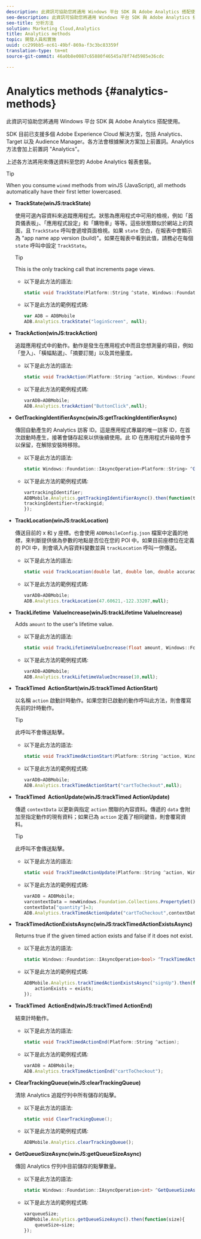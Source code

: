 ```yaml
---
description: 此資訊可協助您將通用 Windows 平台 SDK 與 Adobe Analytics 搭配使用。
seo-description: 此資訊可協助您將通用 Windows 平台 SDK 與 Adobe Analytics 搭配使用。
seo-title: 分析方法
solution: Marketing Cloud,Analytics
title: Analytics methods
topic: 開發人員和實施
uuid: cc299bb5-ec61-49bf-869a-f3c3bc83359f
translation-type: tm+mt
source-git-commit: 46a0b8e0087c65880f46545a78f74d5985e36cdc

---
```



# Analytics methods {#analytics-methods}

此資訊可協助您將通用 Windows 平台 SDK 與 Adobe Analytics 搭配使用。

SDK 目前已支援多個 Adobe Experience Cloud 解決方案，包括 Analytics、Target 以及 Audience Manager。各方法會根據解決方案加上前置詞。Analytics 方法會加上前置詞 "Analytics"。

上述各方法將用來傳送資料至您的 Adobe Analytics 報表套裝。

>[!TIP]
>
>When you consume `winmd` methods from winJS (JavaScript), all methods automatically have their first letter lowercased.

* **TrackState(winJS:trackState)**

   使用可選內容資料來追蹤應用程式。狀態為應用程式中可用的檢視，例如「首頁儀表板」、「應用程式設定」和「購物車」等等。這些狀態類似於網站上的頁面，且 `TrackState` 呼叫會遞增頁面檢視。如果 `state` 空白，在報表中會顯示為 "app name app version (build)"。如果在報表中看到此值，請務必在每個 `state` 呼叫中設定 `TrackState`。

   >[!TIP]
   >
   >This is the only tracking call that increments page views.

   * 以下是此方法的語法:

      ```csharp
      static void TrackState(Platform::String ^state, Windows::Foundation::Collections::IMap<Platform::String^, Platform::Object> ^contextData); 
      ```

   * 以下是此方法的範例程式碼:

      ```js
      var ADB = ADBMobile
      ADB.Analytics.trackState("loginScreen", null);
      ```

* **TrackAction(winJS:trackAction)**

   追蹤應用程式中的動作。動作是發生在應用程式中而且您想測量的項目，例如「登入」、「橫幅點選」、「摘要訂閱」以及其他量度。

   * 以下是此方法的語法:

      ```csharp
      static void TrackAction(Platform::String ^action, Windows::Foundation::Collections::IMap<Platform::String^, Platform::Object> ^contextData); 
      ```

   * 以下是此方法的範例程式碼:

      ```js
      varADB=ADBMobile; 
      ADB.Analytics.trackAction("ButtonClick",null); 
      ```

* **GetTrackingIdentifierAsync(winJS:getTrackingIdentifierAsync)**

   傳回自動產生的 Analytics 訪客 ID。這是應用程式專屬的唯一訪客 ID，在首次啟動時產生，接著會儲存起來以供後續使用。此 ID 在應用程式升級時會予以保留，在解除安裝時移除。

   * 以下是此方法的語法:

      ```csharp
      static Windows::Foundation::IAsyncOperation<Platform::String> ^GetTrackingIdentifierAsync(); 
      ```

   * 以下是此方法的範例程式碼:

      ```js
      vartrackingIdentifier; 
      ADBMobile.Analytics.getTrackingIdentifierAsync().then(function(trackingid){
      trackingIdentifier=trackingid;
      });
      ```

* **TrackLocation(winJS:trackLocation)**

   傳送目前的 x 和 y 座標。也會使用 `ADBMobileConfig.json` 檔案中定義的地標，來判斷提供做為參數的地點是否位在您的 POI 中。如果目前座標位在定義的 POI 中，則會填入內容資料變數並與 `trackLocation` 呼叫一併傳送。

   * 以下是此方法的語法:

      ```csharp
      static void TrackLocation(double lat, double lon, double accuracy, Windows::Foundation::Collections::IMap<Platform::String^, Platform::Object> ^contextData);
      ```

   * 以下是此方法的範例程式碼:

      ```js
      varADB=ADBMobile; 
      ADB.Analytics.trackLocation(47.60621,-122.33207,null);
      ```

* **TrackLifetime &#x200B; ValueIncrease(winJS:trackLifetime &#x200B; ValueIncrease)**

   Adds `amount` to the user's lifetime value.

   * 以下是此方法的語法:

      ```csharp
      static void TrackLifetimeValueIncrease(float amount, Windows::Foundation::Collections::IMap<Platform::String^, Platform::Object> ^contextData); 
      ```

   * 以下是此方法的範例程式碼:

      ```js
      varADB=ADBMobile;
      ADB.Analytics.trackLifetimeValueIncrease(10,null);
      ```

* **TrackTimed &#x200B; ActionStart(winJS:trackTimed &#x200B; ActionStart)**

   以名稱 `action` 啟動計時動作。如果您對已啟動的動作呼叫此方法，則會覆寫先前的計時動作。

   >[!TIP]
   >
   >此呼叫不會傳送點擊。

   * 以下是此方法的語法:

      ```csharp
      static void TrackTimedActionStart(Platform::String ^action, Windows::Foundation::Collections::IMap<Platform::String^, Platform::Object^> ^contextData); 
      ```

   * 以下是此方法的範例程式碼:

      ```js
      varADB=ADBMobile;
      ADB.Analytics.trackTimedActionStart("cartToCheckout",null); 
      ```

* **TrackTimed &#x200B; ActionUpdate(winJS:trackTimed &#x200B; ActionUpdate)**

   傳遞 `contextData` 以更新與指定 `action` 關聯的內容資料。傳遞的 `data` 會附加至指定動作的現有資料；如果已為 `action` 定義了相同鍵值，則會覆寫資料。

   >[!TIP]
   >
   >此呼叫不會傳送點擊。

   * 以下是此方法的語法:

      ```csharp
      static void TrackTimedActionUpdate(Platform::String ^action, Windows::Foundation::Collections::IMap<Platform::String^, Platform::Object> ^contextData); 
      ```

   * 以下是此方法的範例程式碼:

      ```js
      varADB = ADBMobile;
      varcontextData = newWindows.Foundation.Collections.PropertySet();
      contextData["quantity"]=3; 
      ADB.Analytics.trackTimedActionUpdate("cartToCheckout",contextData);
      ```

* **TrackTimedActionExistsAsync(winJS:trackTimedActionExistsAsync)**

   Returns true if the given timed action exists and false if it does not exist.

   * 以下是此方法的語法:

      ```csharp
      static Windows::Foundation::IAsyncOperation<bool> ^TrackTimedActionExistsAsync(Platform::String ^action); 
      ```

   * 以下是此方法的範例程式碼:

      ```js
      ADBMobile.Analytics.trackTimedActionExistsAsync("signUp").then(function(exists){ 
          actionExists = exists; 
      });
      ```

* **TrackTimed &#x200B; ActionEnd(winJS:trackTimed &#x200B; ActionEnd)**

   結束計時動作。

   * 以下是此方法的語法:

      ```csharp
      static void TrackTimedActionEnd(Platform::String ^action);
      ```

   * 以下是此方法的範例程式碼:

      ```js
      varADB = ADBMobile; 
      ADB.Analytics.trackTimedActionEnd("cartToCheckout"); 
      ```

* **ClearTrackingQueue(winJS:clearTrackingQueue)**

   清除 Analytics 追蹤佇列中所有儲存的點擊。

   * 以下是此方法的語法:

      ```csharp
      static void ClearTrackingQueue();
      ```

   * 以下是此方法的範例程式碼:

      ```js
      ADBMobile.Analytics.clearTrackingQueue();
      ```

* **GetQueueSizeAsync(winJS:getQueueSizeAsync)**

   傳回 Analytics 佇列中目前儲存的點擊數量。

   * 以下是此方法的語法:

      ```csharp
      static Windows::Foundation::IAsyncOperation<int> ^GetQueueSizeAsync();
      ```

   * 以下是此方法的範例程式碼:

      ```js
      varqueueSize;
      ADBMobile.Analytics.getQueueSizeAsync().then(function(size){ 
          queueSize=size;
      });
      ```
